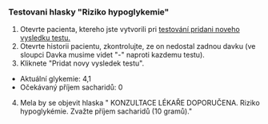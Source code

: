 ### Testovani hlasky "Riziko hypoglykemie"
1. Otevrte pacienta, ktereho jste vytvorili pri [testování pridani noveho vysledku testu.](vysledkytestu.md)
2. Otevrte historii pacientu, zkontrolujte, ze on nedostal zadnou davku (ve sloupci Davka musime videt "-" naproti kazdemu testu).
3. Kliknete "Pridat novy vysledek testu".
- Aktuální glykemie: 4,1
- Očekávaný příjem sacharidů: 0
4. Mela by se objevit hlaska " KONZULTACE LÉKAŘE DOPORUČENA.
   Riziko hypoglykémie. Zvažte příjem sacharidů (10 gramů)."